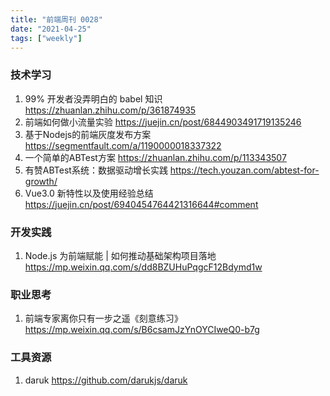```yaml
---
title: "前端周刊 0028"
date: "2021-04-25"
tags: ["weekly"]
---
```


### 技术学习
1. 99% 开发者没弄明白的 babel 知识 https://zhuanlan.zhihu.com/p/361874935
2. 前端如何做小流量实验 https://juejin.cn/post/6844903491719135246
3. 基于Nodejs的前端灰度发布方案 https://segmentfault.com/a/1190000018337322
4. 一个简单的ABTest方案 https://zhuanlan.zhihu.com/p/113343507
5. 有赞ABTest系统：数据驱动增长实践 https://tech.youzan.com/abtest-for-growth/
6. Vue3.0 新特性以及使用经验总结 https://juejin.cn/post/6940454764421316644#comment

### 开发实践
1. Node.js 为前端赋能 | 如何推动基础架构项目落地 https://mp.weixin.qq.com/s/dd8BZUHuPqgcF12Bdymd1w

### 职业思考
1. 前端专家离你只有一步之遥《刻意练习》 https://mp.weixin.qq.com/s/B6csamJzYnOYCIweQ0-b7g

### 工具资源
1. daruk https://github.com/darukjs/daruk

